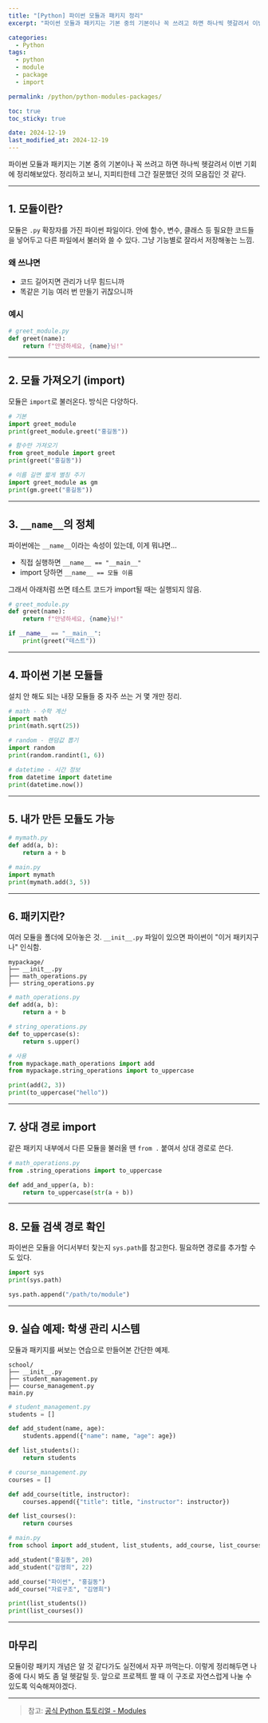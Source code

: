 ```yaml
---
title: "[Python] 파이썬 모듈과 패키지 정리"
excerpt: "파이썬 모듈과 패키지는 기본 중의 기본이나 꼭 쓰려고 하면 하나씩 헷갈려서 이번 기회에 정리해보았다. 정리하고 보니, 지피티한테 그간 질문했던 것의 모음집인 것 같다."

categories:
  - Python
tags:
  - python
  - module
  - package
  - import

permalink: /python/python-modules-packages/

toc: true
toc_sticky: true

date: 2024-12-19
last_modified_at: 2024-12-19
---
```


파이썬 모듈과 패키지는 기본 중의 기본이나 꼭 쓰려고 하면 하나씩 헷갈려서 이번 기회에 정리해보았다. 정리하고 보니, 지피티한테 그간 질문했던 것의 모음집인 것 같다.

---

## 1. 모듈이란?

모듈은 `.py` 확장자를 가진 파이썬 파일이다. 안에 함수, 변수, 클래스 등 필요한 코드들을 넣어두고 다른 파일에서 불러와 쓸 수 있다. 그냥 기능별로 잘라서 저장해놓는 느낌.

### 왜 쓰냐면

* 코드 길어지면 관리가 너무 힘드니까
* 똑같은 기능 여러 번 만들기 귀찮으니까

### 예시

```python
# greet_module.py
def greet(name):
    return f"안녕하세요, {name}님!"
```

---

## 2. 모듈 가져오기 (import)

모듈은 `import`로 불러온다. 방식은 다양하다.

```python
# 기본
import greet_module
print(greet_module.greet("홍길동"))

# 함수만 가져오기
from greet_module import greet
print(greet("홍길동"))

# 이름 길면 짧게 별칭 주기
import greet_module as gm
print(gm.greet("홍길동"))
```

---

## 3. `__name__`의 정체

파이썬에는 `__name__`이라는 속성이 있는데, 이게 뭐냐면...

* 직접 실행하면 `__name__ == "__main__"`
* import 당하면 `__name__ == 모듈 이름`

그래서 아래처럼 쓰면 테스트 코드가 import될 때는 실행되지 않음.

```python
# greet_module.py
def greet(name):
    return f"안녕하세요, {name}님!"

if __name__ == "__main__":
    print(greet("테스트"))
```

---

## 4. 파이썬 기본 모듈들

설치 안 해도 되는 내장 모듈들 중 자주 쓰는 거 몇 개만 정리.

```python
# math - 수학 계산
import math
print(math.sqrt(25))

# random - 랜덤값 뽑기
import random
print(random.randint(1, 6))

# datetime - 시간 정보
from datetime import datetime
print(datetime.now())
```

---

## 5. 내가 만든 모듈도 가능

```python
# mymath.py
def add(a, b):
    return a + b
```

```python
# main.py
import mymath
print(mymath.add(3, 5))
```

---

## 6. 패키지란?

여러 모듈을 폴더에 모아놓은 것. `__init__.py` 파일이 있으면 파이썬이 "이거 패키지구나" 인식함.

```
mypackage/
├── __init__.py
├── math_operations.py
├── string_operations.py
```

```python
# math_operations.py
def add(a, b):
    return a + b

# string_operations.py
def to_uppercase(s):
    return s.upper()
```

```python
# 사용
from mypackage.math_operations import add
from mypackage.string_operations import to_uppercase

print(add(2, 3))
print(to_uppercase("hello"))
```

---

## 7. 상대 경로 import

같은 패키지 내부에서 다른 모듈을 불러올 땐 `from .` 붙여서 상대 경로로 쓴다.

```python
# math_operations.py
from .string_operations import to_uppercase

def add_and_upper(a, b):
    return to_uppercase(str(a + b))
```

---

## 8. 모듈 검색 경로 확인

파이썬은 모듈을 어디서부터 찾는지 `sys.path`를 참고한다.
필요하면 경로를 추가할 수도 있다.

```python
import sys
print(sys.path)

sys.path.append("/path/to/module")
```

---

## 9. 실습 예제: 학생 관리 시스템

모듈과 패키지를 써보는 연습으로 만들어본 간단한 예제.

```
school/
├── __init__.py
├── student_management.py
├── course_management.py
main.py
```

```python
# student_management.py
students = []

def add_student(name, age):
    students.append({"name": name, "age": age})

def list_students():
    return students
```

```python
# course_management.py
courses = []

def add_course(title, instructor):
    courses.append({"title": title, "instructor": instructor})

def list_courses():
    return courses
```

```python
# main.py
from school import add_student, list_students, add_course, list_courses

add_student("홍길동", 20)
add_student("김영희", 22)

add_course("파이썬", "홍길동")
add_course("자료구조", "김영희")

print(list_students())
print(list_courses())
```

---

## 마무리

모듈이랑 패키지 개념은 알 것 같다가도 실전에서 자꾸 까먹는다. 이렇게 정리해두면 나중에 다시 봐도 좀 덜 헷갈릴 듯. 앞으로 프로젝트 짤 때 이 구조로 자연스럽게 나눌 수 있도록 익숙해져야겠다.

---

> 참고: [공식 Python 튜토리얼 - Modules](https://docs.python.org/3/tutorial/modules.html) 